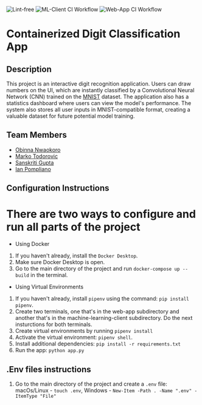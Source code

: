 ![Lint-free](https://github.com/software-students-fall2024/4-containers-all-stars-v4/actions/workflows/lint.yml/badge.svg)
![ML-Client CI Workflow](https://github.com/software-students-fall2024/4-containers-all-stars-v4/actions/workflows/ml-client.yml/badge.svg)
![Web-App CI Workflow](https://github.com/software-students-fall2024/4-containers-all-stars-v4/actions/workflows/web-app.yml/badge.svg)

# Containerized Digit Classification App

## Description

This project is an interactive digit recognition application. Users can draw numbers on the UI, which are instantly classified by a Convolutional Neural Network (CNN) trained on the [MNIST](https://en.wikipedia.org/wiki/MNIST_database) dataset. The application also has a statistics dashboard where users can view the model's performance. The system also stores all user inputs in MNIST-compatible format, creating a valuable dataset for future potential model training.

## Team Members

- [Obinna Nwaokoro](https://www.github.com/ocnwaokoro)
- [Marko Todorovic](https://github.com/mtodorovic27)
- [Sanskriti Gupta](https://github.com/sanskritig08)
- [Ian Pompliano](https://www.github.com/ianpompliano)

## Configuration Instructions

# There are two ways to configure and run all parts of the project

- Using Docker

1. If you haven't already, install the `Docker Desktop`.
2. Make sure Docker Desktop is open.
3. Go to the main directory of the project and run `docker-compose up --build` in the terminal.

- Using Virtual Environments

1. If you haven't already, install `pipenv` using the command: `pip install pipenv`.
2. Create two terminals, one that's in the web-app subdirectory and another that's in the machine-learning-client subdirectory. Do the next insturctions for both terminals.
3. Create virtual environments by running `pipenv install`
4. Activate the virtual environment: `pipenv shell`.
5. Install additional dependencies: `pip install -r requirements.txt`
6. Run the app: `python app.py`

## .Env files instructions

1. Go to the main directory of the project and create a `.env` file: macOs/Linux - `touch .env`, Windows - `New-Item -Path . -Name ".env" -ItemType "File"`
